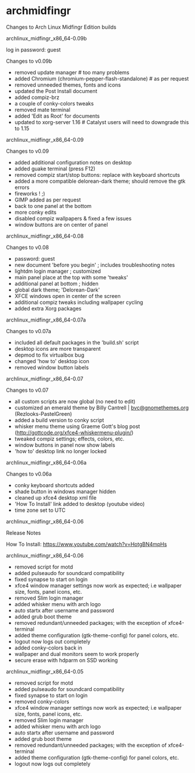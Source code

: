 archmidfingr
============

Changes to Arch Linux Midfingr Edition builds

archlinux_midfingr_x86_64-0.09b

log in password: guest

Changes to v0.09b

- removed update manager # too many problems
- added Chromium (chromium-pepper-flash-standalone) # as per request
- removed unneeded themes, fonts and icons
- updated the Post Install document
- added compiz-brz
- a couple of conky-colors tweaks
- removed mate terminal
- added 'Edit as Root' for documents
- updated to xorg-server 1.16 # Catalyst users will need to downgrade this to 1.15

archlinux_midfingr_x86_64-0.09

Changes to v0.09

- added additional configuration notes on desktop
- added guake terminal (press F12)
- removed compiz start/stop buttons: replace with keyboard shortcuts
- added a more compatible delorean-dark theme; should remove the gtk errors
- fireworks ! ;)
- GIMP added as per request
- back to one panel at the bottom
- more conky edits
- disabled compiz wallpapers & fixed a few issues
- window buttons are on center of panel

archlinux_midfingr_x86_64-0.08

Changes to v0.08

- password: guest
- new document 'before you begin' ; includes troubleshooting notes
- lightdm login manager ; customized
- main panel place at the top with some 'tweaks'
- additional panel at bottom ; hidden
- global dark theme; 'Delorean-Dark'
- XFCE windows open in center of the screen
- additional compiz tweaks including wallpaper cycling
- added extra Xorg packages

archlinux_midfingr_x86_64-0.07a

Changes to v0.07a

- included all default packages in the 'build.sh' script
- desktop icons are more transparent
- depmod to fix virtualbox bug
- changed 'how to' desktop icon
- removed window button labels

archlinux_midfingr_x86_64-0.07

Changes to v0.07

- all custom scripts are now global (no need to edit)
- customized an emerald theme by Billy Cantrell | bvc@gnomethemes.org (Rezlooks-PastelGreen)
- added a build version to conky script
- whisker menu theme using Graeme Gott's blog post (http://gottcode.org/xfce4-whiskermenu-plugin/)
- tweaked compiz settings; effects, colors, etc.
- window buttons in panel now show labels
- 'how to' desktop link no longer locked

archlinux_midfingr_x86_64-0.06a

Changes to v0.06a

- conky keyboard shortcuts added
- shade button in windows manager hidden
- cleaned up xfce4 desktop xml file
- 'How To Install' link added to desktop (youtube video)
- time zone set to UTC

archlinux_midfingr_x86_64-0.06

Release Notes

How To Install: https://www.youtube.com/watch?v=HotgBN4mpHs

archlinux_midfingr_x86_64-0.06

- removed script for motd
- added pulseaudo for soundcard compatibility
- fixed synapse to start on login
- xfce4 window manager settings now work as expected; i.e wallpaper size, fonts, panel icons, etc.
- removed Slim login manager
- added whisker menu with arch logo
- auto startx after username and password
- added grub boot theme
- removed redundant/unneeded packages; with the exception of xfce4-terminal
- added theme configuration (gtk-theme-config) for panel colors, etc.
- logout now logs out completely
- added conky-colors back in
- wallpaper and dual monitors seem to work properly
- secure erase with hdparm on SSD working

archlinux_midfingr_x86_64-0.05

- removed script for motd
- added pulseaudo for soundcard compatibility
- fixed synapse to start on login
- removed conky-colors
- xfce4 window manager settings now work as expected; i.e wallpaper size, fonts, panel icons, etc.
- removed Slim login manager
- added whisker menu with arch logo
- auto startx after username and password
- added grub boot theme
- removed redundant/unneeded packages; with the exception of xfce4-terminal
- added theme configuration (gtk-theme-config) for panel colors, etc.
- logout now logs out completely
